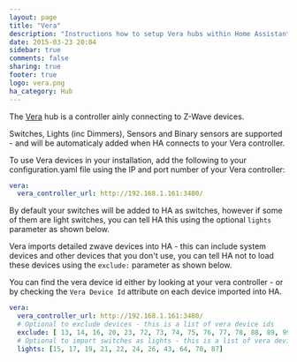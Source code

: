 ```yaml
---
layout: page
title: "Vera"
description: "Instructions how to setup Vera hubs within Home Assistant."
date: 2015-03-23 20:04
sidebar: true
comments: false
sharing: true
footer: true
logo: vera.png
ha_category: Hub
---
```


The [Vera](http://getvera.com) hub is a controller ainly connecting to Z-Wave devices.

Switches, Lights (inc Dimmers), Sensors and Binary sensors are supported - and will be automaticaly added when HA connects to your Vera controller.

To use  Vera devices in your installation, add the following to your configuration.yaml file using the IP and port number of your Vera controller:

```yaml
vera:
  vera_controller_url: http://192.168.1.161:3480/
```

By default your switches will be added to HA as switches, however if some of them are light switches, you can tell HA this using the optional ```lights``` parameter as shown below.

Vera imports detailed zwave devices into HA - this can include system devices and other devices that you don't use, you can tell HA not to load these devices using the ```exclude:``` parameter as shown below.

You can find the vera device id either by looking at your vera controller - or by checking the ```Vera Device Id``` attribute on each device imported into HA.

```yaml
vera:
  vera_controller_url: http://192.168.1.161:3480/
  # Optional to exclude devices - this is a list of vera device ids
  exclude: [ 13, 14, 16, 20, 23, 72, 73, 74, 75, 76, 77, 78, 88, 89, 99]
  # Optional to import switches as lights - this is a list of vera device ids
  lights: [15, 17, 19, 21, 22, 24, 26, 43, 64, 70, 87]
```

